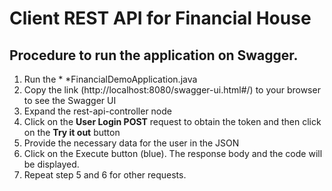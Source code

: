 
# Client REST API for Financial House

## Procedure to run the application on Swagger.

1. Run the * *FinancialDemoApplication.java 
2. Copy the link (http://localhost:8080/swagger-ui.html#/) to your browser to see the Swagger UI
3. Expand the rest-api-controller node
4. Click on the **User Login POST** request to obtain the token and then click on the **Try it out** button
5. Provide the necessary data for the user in the JSON
6. Click on the Execute button (blue). The response body and the code will be displayed. 
7. Repeat step 5 and 6 for other requests. 
